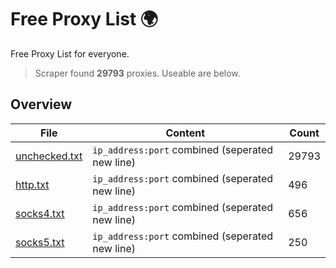 
# Free Proxy List 🌍

Free Proxy List for everyone.
> Scraper found **29793** proxies. Useable are below.

## Overview

|File|Content|Count|
|----|-------|-----|
|[unchecked.txt](https://raw.githubusercontent.com/yemixzy/proxy-list/main/proxies/unchecked.txt)|`ip_address:port` combined (seperated new line)|29793|
|[http.txt](https://raw.githubusercontent.com/yemixzy/proxy-list/main/proxies/http.txt)|`ip_address:port` combined (seperated new line)|496|
|[socks4.txt](https://raw.githubusercontent.com/yemixzy/proxy-list/main/proxies/socks4.txt)|`ip_address:port` combined (seperated new line)|656|
|[socks5.txt](https://raw.githubusercontent.com/yemixzy/proxy-list/main/proxies/socks5.txt)|`ip_address:port` combined (seperated new line)|250|

